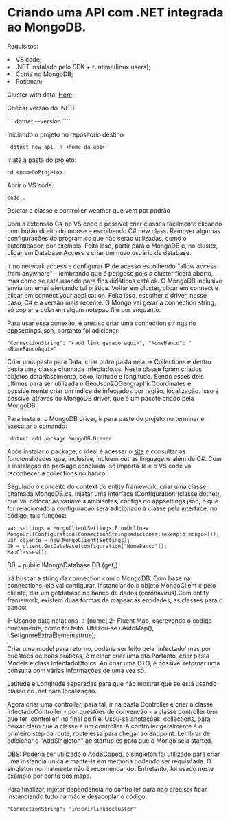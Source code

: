# Criando uma API com .NET integrada ao MongoDB.

Requisitos:
<li>VS code;
<li>.NET instalado pelo SDK + runtime(linux users);
<li>Conta no MongoDB;
<li>Postman;

 Cluster with data: <a href="img/Captura de tela de 2021-06-29 15-09-47.png">Here</a>

Checar versão do .NET:

``` dotnet --version ````


Iniciando o projeto no repositorio destino

``` dotnet new api -n <nome da api>```

Ir até a pasta do projeto:

```cd <nomeDoProjeto>``` 

Abrir o VS code:

```code .```

Deletar a classe e controller weather que vem por padrão

Com a extensão C# no VS code é possível criar classes fácilmente clicando com botão direito do mouse e escolhendo C# new class. Remover algumas configurações do program.cs que não serão utilizadas, como  o autenticador, por exemplo. Feito isso, partir para o MongoDB e, no cluster, clicar em Database Access e criar um novo usuário de database.

Ir no network access e configurar IP de acesso escolhendo "allow access from anywhere" - lembrando que é perigoso pois o cluster ficará aberto, mas como se está usando para fins didáticos está ok. O MongoDB inclusive envia um email alertando tal prática. Voltar em cluster, clicar em connect e clicar em connect your application. Feito isso, escolher o driver, nesse caso, C# e a versão mais recente. O Mongo vai gerar a connection string, só copiar e colar em algum notepad file por enquanto.


Para usar essa conexão, é preciso criar uma connection strings no appsettings.json, portanto foi adicionar:

``` "ConnectionString": "<add link gerado aqui>", "NomeBanco": "<NomeBancoAqui>" ``` 


Criar uma pasta para Data, criar outra pasta nela -> Collections e dentro desta uma classe chamada Infectado.cs. Nesta classe foram criados objetos dataNascimento, sexo, latitude e longitude. Sendo esses dois ultimos para ser utilizada o GeoJson2DGeographicCoordinates e possívelmente criar um índice de infectados por região, localização. Isso é possível através do MongoDB driver, que é um pacote criado pela MongoDB.

Para instalar o MongoDB driver, ir para paste do projeto no terminar e executar o comando:

``` dotnet add package MongoDB.Driver```


Após instalar o package, o ideal é acessar o <a href="https://www.docs.mongodb.com/drivers">site</a> e consultar as funcionalidades que, inclusive, incluem outras linguagens além de C#. Com a instalação do package concluída, só importá-la e o VS code vai reconhecer a collections no banco.


Seguindo o conceito do context do entity framework, criar uma classe chamada MongoDB.cs. Injetar uma interface IConfiguration'(classe dotnet), que vai colocar as variaveis ambientes, configs do appsettings.json, o que for relacionado a configuracao será adicionado à classe pela interface. no código, tais funções:


```
var settings = MongoClientSettings.FromUrl(new MongoUrl(Configuration[ConnectionString<adicionar:+exemplo:mongo>]));
var cliente = new MongoClient(Settings);
DB = client.GetDatabase(configuration["NomeBanco"]);
MapClasses();

```
 

DB = public IMongoDatabase DB {get;}

Irá buscar a string da connection com o MongoDB. Com base na connections, ele vai configurar, instanciando o objeto MongoClient e pelo cliente, dar um getdabase no banco de dados (coronavirus).Com entity framework, existem duas formas de mapear as entidades, as classes para o banco:

1- Usando data notations -> [nome]
2- Fluent Map, escrevendo o código diretamente, como foi feito. Utilizou-se i.AutoMap(), i.SetIgnoreExtraElements(true);

Criar uma model para retorno, poderia ser feito pela 'infectado' mas por questões de boas práticas, é melhor criar uma dto.Portanto, criar pasta Models e class InfectadoDto.cs. Ao criar uma DTO, é possível retornar uma consulta com várias informações de uma vez só.

Latitude e Longitude separadas para que não mostrar que se está usando classe do .net para localização.

Agora criar uma controller, para tal, ir na pasta Controller e criar a classe InfectadoController - por questões de convenção - a classe controller tem que ter 'controller' no final do file. Usou-se anotações, collections, para deixar claro que a classe é um controller. A controller geralmente é o primeiro step da route, route essa para chegar ao endpoint. Lembrar de adicionar o "AddSingleton" ao startup.cs para que o Mongo seja started. 

OBS: Poderia ser utilizado o AddSCoped, o singleton foi utilizado para criar uma instancia unica e mante-la em memória podendo ser requisitada. O singleton normalmente não é recomendando. Entretanto, foi usado neste examplo por conta dos maps.

Para finalizar, injetar dependência no controller para não precisar ficar instanciando tudo na mão e desacoplar o código.
 
 ``` "ConnectionString": "inserirlinkdocluster" ```
